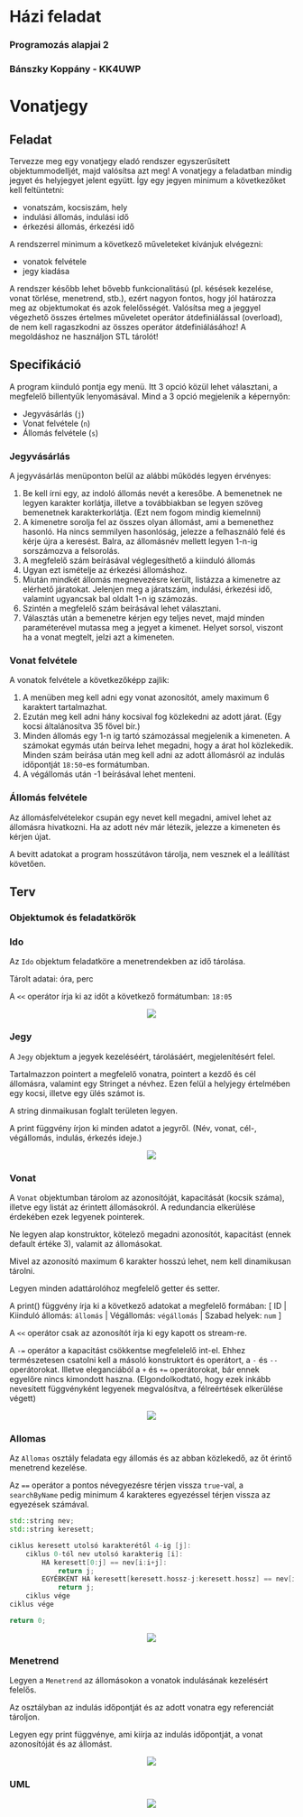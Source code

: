 # Házi feladat

### Programozás alapjai 2

### Bánszky Koppány - KK4UWP

# Vonatjegy

## Feladat

Tervezze meg egy vonatjegy eladó rendszer egyszerűsített objektummodelljét, majd valósítsa azt meg! A vonatjegy a feladatban mindig jegyet és helyjegyet jelent együtt. Így egy jegyen minimum a következőket kell feltüntetni:

- vonatszám, kocsiszám, hely  
- indulási állomás, indulási idő  
- érkezési állomás, érkezési idő

A rendszerrel minimum a következő műveleteket kívánjuk elvégezni:

- vonatok felvétele  
- jegy kiadása  

A rendszer később lehet bővebb funkcionalitású (pl. késések kezelése, vonat törlése, menetrend, stb.), ezért nagyon fontos, hogy jól határozza meg az objektumokat és azok felelősségét.
Valósítsa meg a jeggyel végezhető összes értelmes műveletet operátor átdefiniálással (overload), de nem kell ragaszkodni az összes operátor átdefiniálásához! A megoldáshoz ne használjon STL tárolót!

## Specifikáció

A program kiinduló pontja egy menü. Itt 3 opció közül lehet választani, a megfelelő billentyűk lenyomásával. Mind a 3 opció megjelenik a képernyőn:

- Jegyvásárlás (`j`)
- Vonat felvétele (`n`)
- Állomás felvétele (`s`)

### Jegyvásárlás

A jegyvásárlás menüponton belül az alábbi működés legyen érvényes:  

  1. Be kell írni egy, az indoló állomás nevét a keresőbe. A bemenetnek ne legyen karakter korlátja, illetve a továbbiakban se legyen szöveg bemenetnek karakterkorlátja. (Ezt nem fogom mindig kiemelnni)
  1. A kimenetre sorolja fel az összes olyan állomást, ami a bemenethez hasonló. Ha nincs semmilyen hasonlóság, jelezze a felhasználó felé és kérje újra a keresést. Balra, az állomásnév mellett legyen 1-n-ig sorszámozva a felsorolás.
  1. A megfelelő szám beírásával véglegesíthető a kiinduló állomás
  1. Ugyan ezt ismételje az érkezési állomáshoz.
  1. Miután mindkét állomás megnevezésre került, listázza a kimenetre az elérhető járatokat. Jelenjen meg a járatszám, indulási, érkezési idő, valamint ugyancsak bal oldalt 1-n ig számozás.
  1. Szintén a megfelelő szám beírásával lehet választani.
  1. Választás után a bemenetre kérjen egy teljes nevet, majd minden paraméterével mutassa meg a jegyet a kimenet. Helyet sorsol, viszont ha a vonat megtelt, jelzi azt a kimeneten.

### Vonat felvétele

A vonatok felvétele a következőképp zajlik:

1. A menüben meg kell adni egy vonat azonosítót, amely maximum 6 karaktert tartalmazhat.
1. Ezután meg kell adni hány kocsival fog közlekedni az adott járat. (Egy kocsi általánosítva 35 fővel bír.)
1. Minden állomás egy 1-n ig tartó számozással megjelenik a kimeneten. A számokat egymás után beírva lehet megadni, hogy a árat hol közlekedik. Minden szám beírása után meg kell adni az adott állomásról az indulás időpontját `18:50`-es formátumban.
1. A végállomás után -1 beírásával lehet menteni.

### Állomás felvétele

Az állomásfelvételekor csupán egy nevet kell megadni, amivel lehet az állomásra hivatkozni. Ha az adott név már létezik, jelezze a kimeneten és kérjen újat.

A bevitt adatokat a program hosszútávon tárolja, nem vesznek el a leállítást követően.


## Terv

### Objektumok és feladatkörök

### Ido

Az `Ido` objektum feladatköre a menetrendekben az idő tárolása.

Tárolt adatai: óra, perc

A `<<` operátor írja ki az időt a következő formátumban: `18:05`

<p align="center">
  <img src="./uml/Ido.png">
</p>


### Jegy

A `Jegy` objektum a jegyek kezeléséért, tárolásáért, megjelenítésért felel.

Tartalmazzon pointert a megfelelő vonatra, pointert a kezdő és cél állomásra, valamint egy Stringet a névhez. Ezen felül a helyjegy értelmében egy kocsi, illetve egy ülés számot is.

A string dinmaikusan foglalt területen legyen.

A print függvény írjon ki minden adatot a jegyről. (Név, vonat, cél-, végállomás, indulás, érkezés ideje.)

<p align="center">
  <img src="./uml/Jegy.png">
</p>


### Vonat

A `Vonat` objektumban tárolom az azonosítóját, kapacitását (kocsik száma), illetve egy listát az érintett állomásokról. A redundancia elkerülése érdekében ezek legyenek pointerek.

Ne legyen alap konstruktor, kötelező megadni azonosítót, kapacitást (ennek default értéke 3), valamit az állomásokat.

Mivel az azonosító maximum 6 karakter hosszú lehet, nem kell dinamikusan tárolni.

Legyen minden adattárolóhoz megfelelő getter és setter.

A print() függvény írja ki a következő adatokat a megfelelő formában: [ ID | Kiinduló állomás: `állomás` | Végállomás: `végállomás` | Szabad helyek: `num` ]

A `<<` operátor csak az azonosítót írja ki egy kapott os stream-re.

A `-=` operátor a kapacitást csökkentse megfelelelő int-el.
Ehhez természetesen csatolni kell a másoló konstruktort és operátort, a `-` és `--` operátorokat. Illetve eleganciából a `+` és `+=` operátorokat, bár ennek egyelőre nincs kimondott haszna. (Elgondolkodtató, hogy ezek inkább nevesített függvényként legyenek megvalósítva, a félreértések elkerülése végett)


<p align="center">
  <img src="./uml/Vonat.png">
</p>


### Allomas

Az `Allomas` osztály feladata egy állomás és az abban közlekedő, az őt érintő menetrend kezelése.

Az `==` operátor a pontos névegyezésre térjen vissza `true`-val, a `searchByName` pedig minimum 4 karakteres egyezéssel térjen vissza az egyezések számával.

```cpp
std::string nev;
std::string keresett;

ciklus keresett utolsó karakterétől 4-ig [j]:
    ciklus 0-tól nev utolsó karakterig [i]:
        HA keresett[0:j] == nev[i:i+j]:
            return j;
        EGYÉBKÉNT HA keresett[keresett.hossz-j:keresett.hossz] == nev[i:i+j]:
            return j;
    ciklus vége
ciklus vége

return 0;
```


<p align="center">
  <img src="./uml/Allomas.png">
</p>



### Menetrend

Legyen a `Menetrend` az állomásokon a vonatok indulásának kezelésért felelős.

Az osztályban az indulás időpontját és az adott vonatra egy referenciát tároljon.

Legyen egy print függvénye, ami kiírja az indulás időpontját, a vonat azonosítóját és az állomást.


<p align="center">
  <img src="./uml/Menetrend.png">
</p>




### UML


<p align="center">
  <img src="./uml/uml.png">
</p>
